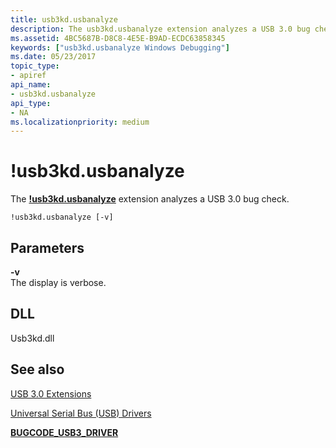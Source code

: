 ```yaml
---
title: usb3kd.usbanalyze
description: The usb3kd.usbanalyze extension analyzes a USB 3.0 bug check.
ms.assetid: 4BC5687B-D8C8-4E5E-B9AD-ECDC63858345
keywords: ["usb3kd.usbanalyze Windows Debugging"]
ms.date: 05/23/2017
topic_type:
- apiref
api_name:
- usb3kd.usbanalyze
api_type:
- NA
ms.localizationpriority: medium
---
```


# !usb3kd.usbanalyze


The [**!usb3kd.usbanalyze**](-usb3kd-device-info.md) extension analyzes a USB 3.0 bug check.

```dbgcmd
!usb3kd.usbanalyze [-v]
```

## <span id="ddk__devobj_dbg"></span><span id="DDK__DEVOBJ_DBG"></span>Parameters


<span id="_______-v______"></span><span id="_______-V______"></span> **-v**   
The display is verbose.

## <span id="DLL"></span><span id="dll"></span>DLL


Usb3kd.dll

## <span id="see_also"></span>See also


[USB 3.0 Extensions](usb-3-extensions.md)

[Universal Serial Bus (USB) Drivers](https://docs.microsoft.com/windows-hardware/drivers/usbcon/)

[**BUGCODE\_USB3\_DRIVER**](bug-check-0x144--bugcode-usb3-driver.md)

 

 






